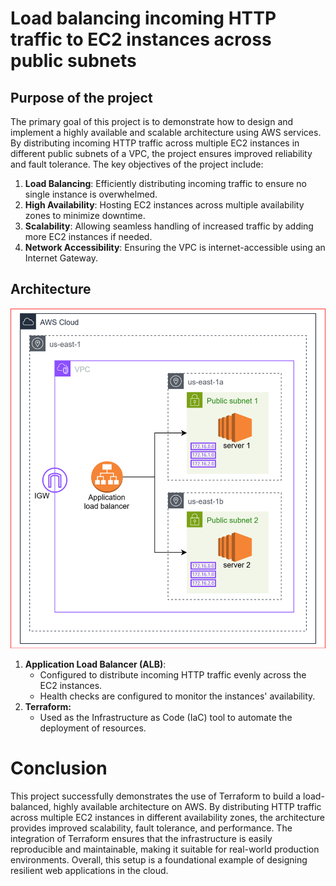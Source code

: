 # Load balancing incoming HTTP traffic to EC2 instances across public subnets
## Purpose of the project
The primary goal of this project is to demonstrate how to design and implement a highly available and scalable architecture using AWS services. By distributing incoming HTTP traffic across multiple EC2 instances in different public subnets of a VPC, the project ensures improved reliability and fault tolerance. The key objectives of the project include:
1. **Load Balancing**: Efficiently distributing incoming traffic to ensure no single instance is overwhelmed.
2. **High Availability**: Hosting EC2 instances across multiple availability zones to minimize downtime.
3. **Scalability**: Allowing seamless handling of increased traffic by adding more EC2 instances if needed.
4. **Network Accessibility**: Ensuring the VPC is internet-accessible using an Internet Gateway.
## Architecture
![Diagram explaining the architecture of this project](Images/ELB-Ec2.svg)
1. **Application Load Balancer (ALB)**:
   * Configured to distribute incoming HTTP traffic evenly across the EC2 instances.
   * Health checks are configured to monitor the instances' availability.
2. **Terraform:**
   * Used as the Infrastructure as Code (IaC) tool to automate the deployment of resources.
# Conclusion
This project successfully demonstrates the use of Terraform to build a load-balanced, highly available architecture on AWS. By distributing HTTP traffic across multiple EC2 instances in different availability zones, the architecture provides improved scalability, fault tolerance, and performance. The integration of Terraform ensures that the infrastructure is easily reproducible and maintainable, making it suitable for real-world production environments. Overall, this setup is a foundational example of designing resilient web applications in the cloud.
